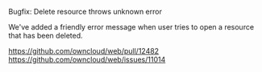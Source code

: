Bugfix: Delete resource throws unknown error

We've added a friendly error message when user tries to open a resource that has been deleted.

https://github.com/owncloud/web/pull/12482
https://github.com/owncloud/web/issues/11014

